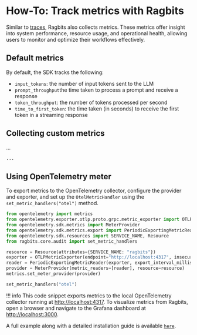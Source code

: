 # How-To: Track metrics with Ragbits

Similar to [traces](./use_tracing.md), Ragbits also collects metrics. These metrics offer insight into system performance, resource usage, and operational health, allowing users to monitor and optimize their workflows effectively.

## Default metrics

By default, the SDK tracks the following:

- `input_tokens`: the number of input tokens sent to the LLM
- `prompt_throughput`the time taken to process a prompt and receive a response
- `token_throughput`: the number of tokens processed per second
- `time_to_first_token`: the time taken (in seconds) to receive the first token in a streaming response

## Collecting custom metrics

...

```python
...
```

## Using OpenTelemetry meter

To export metrics to the OpenTelemetry collector, configure the provider and exporter, and set up the `OtelMetricHandler` using the `set_metric_handlers("otel")` method.

```python
from opentelemetry import metrics
from opentelemetry.exporter.otlp.proto.grpc.metric_exporter import OTLPMetricExporter
from opentelemetry.sdk.metrics import MeterProvider
from opentelemetry.sdk.metrics.export import PeriodicExportingMetricReader
from opentelemetry.sdk.resources import SERVICE_NAME, Resource
from ragbits.core.audit import set_metric_handlers

resource = Resource(attributes={SERVICE_NAME: "ragbits"})
exporter = OTLPMetricExporter(endpoint="http://localhost:4317", insecure=True)
reader = PeriodicExportingMetricReader(exporter, export_interval_millis=5000)
provider = MeterProvider(metric_readers=[reader], resource=resource)
metrics.set_meter_provider(provider)

set_metric_handlers("otel")
```

!!! info
    This code snippet exports metrics to the local OpenTelemetry collector running at <http://localhost:4317>. To visualize metrics from Ragbits, open a browser and navigate to the Grafana dashboard at <http://localhost:3000>.

A full example along with a detailed installation guide is available [`here`](https://github.com/deepsense-ai/ragbits/blob/main/examples/document-search/otel.py).
